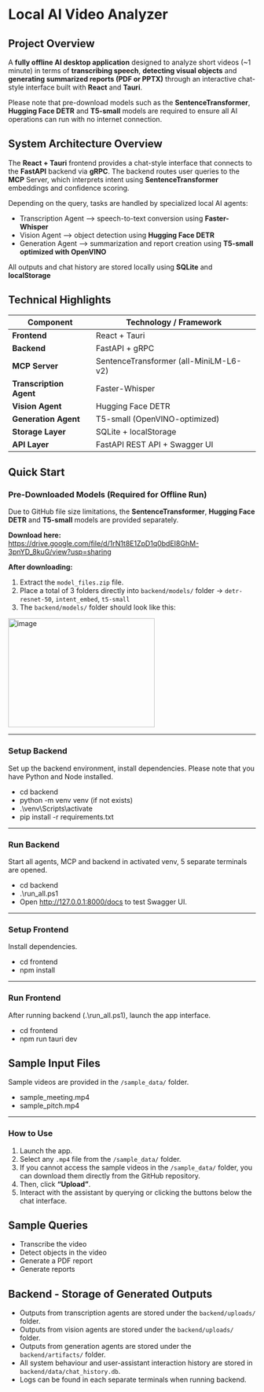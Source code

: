 # Local AI Video Analyzer
## Project Overview
A **fully offline AI desktop application** designed to analyze short videos (~1 minute) in terms of **transcribing speech**, **detecting visual objects** and **generating summarized reports (PDF or PPTX)** through an interactive chat-style interface built with **React** and **Tauri**. 

Please note that pre-download models such as the **SentenceTransformer**, **Hugging Face DETR** and **T5-small** models are required to ensure all AI operations can run with no internet connection.



## System Architecture Overview
The **React + Tauri** frontend provides a chat-style interface that connects to the **FastAPI** backend via **gRPC**. The backend routes user queries to the **MCP** Server, which interprets intent using **SentenceTransformer** embeddings and confidence scoring. 

Depending on the query, tasks are handled by specialized local AI agents:
- Transcription Agent –> speech-to-text conversion using **Faster-Whisper**
- Vision Agent –> object detection using **Hugging Face DETR**
- Generation Agent –> summarization and report creation using **T5-small optimized with OpenVINO**

All outputs and chat history are stored locally using **SQLite** and **localStorage**


## Technical Highlights
| Component | Technology / Framework |
| ---------- | ---------------------- |
| **Frontend** | React + Tauri |
| **Backend** | FastAPI + gRPC |
| **MCP Server** | SentenceTransformer (all-MiniLM-L6-v2) |
| **Transcription Agent** | Faster-Whisper |
| **Vision Agent** | Hugging Face DETR |
| **Generation Agent** | T5-small (OpenVINO-optimized) |
| **Storage Layer** | SQLite + localStorage |
| **API Layer** | FastAPI REST API + Swagger UI |



## Quick Start  
### Pre-Downloaded Models (Required for Offline Run)
Due to GitHub file size limitations, the **SentenceTransformer**, **Hugging Face DETR** and **T5-small** models are provided separately.

**Download here:**  
https://drive.google.com/file/d/1rN1t8E1ZpD1q0bdEI8GhM-3pnYD_8kuG/view?usp=sharing

**After downloading:** 
1. Extract the `model_files.zip` file.
2. Place a total of 3 folders directly into `backend/models/` folder -> `detr-resnet-50`, `intent_embed`, `t5-small`
3. The `backend/models/` folder should look like this:
    
<img width="298" height="222" alt="image" src="https://github.com/user-attachments/assets/e924eefa-91a3-49ea-b622-621d0233398e" />




---


### Setup Backend  
Set up the backend environment, install dependencies.
Please note that you have Python and Node installed.
- cd backend
- python -m venv venv (if not exists)
- .\venv\Scripts\activate 
- pip install -r requirements.txt

--- 

### Run Backend
Start all agents, MCP and backend in activated venv, 5 separate terminals are opened. 
- cd backend
- .\run_all.ps1
- Open http://127.0.0.1:8000/docs to test Swagger UI.

---

### Setup Frontend
Install dependencies.
- cd frontend
- npm install

---

### Run Frontend
After running backend (.\run_all.ps1), launch the app interface.
- cd frontend
- npm run tauri dev



## Sample Input Files
Sample videos are provided in the `/sample_data/` folder.
- sample_meeting.mp4
- sample_pitch.mp4 

---

### How to Use
1. Launch the app.  
2. Select any `.mp4` file from the `/sample_data/` folder.
3. If you cannot access the sample videos in the `/sample_data/` folder, you can download them directly from the GitHub repository.
4. Then, click **“Upload”**.
5. Interact with the assistant by querying or clicking the buttons below the chat interface.

## Sample Queries
- Transcribe the video
- Detect objects in the video
- Generate a PDF report
- Generate reports 

## Backend - Storage of Generated Outputs
- Outputs from transcription agents are stored under the `backend/uploads/` folder.
- Outputs from vision agents are stored under the `backend/uploads/` folder.
- Outputs from generation agents are stored under the `backend/artifacts/` folder.
- All system behaviour and user-assistant interaction history are stored in `backend/data/chat_history.db`.
- Logs can be found in each separate terminals when running backend.


